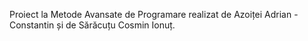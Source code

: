 Proiect la Metode Avansate de Programare realizat de Azoiței Adrian - Constantin și de Sărăcuțu Cosmin Ionuț.
